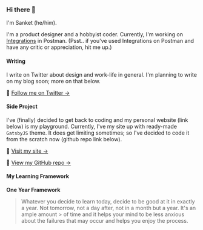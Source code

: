 ### Hi there 👋

I'm Sanket (he/him).

I'm a product designer and a hobbyist coder. Currently, I'm working on [Integrations](https://www.postman.com/integrations/) in Postman.
(Psst.. if you've used Integrations on Postman and have any critic or appreciation, hit me up.)


#### Writing
I write on Twitter about design and work-life in general. I'm planning to write on my blog soon; more on that below.

🔗 [Follow me on Twitter →](https://twitter.com/sanketpath)



#### Side Project
I've (finally) decided to get back to coding and my personal website (link below) is my playground. Currently, I've my site up with ready-made `GatsbyJS` theme. It does get limiting sometimes; so I've decided to code it from the scratch now (github repo link below).

🔗 [Visit my site →](https://sanketpathak.com/)

🔗 [View my GitHub repo →](https://github.com/sanketpath/gatsby-learn)



#### My Learning Framework
**One Year Framework**

> Whatever you decide to learn today, decide to be good at it in exactly a year. Not tomorrow, not a day after, not in a month but a year. It's an ample amount > of time and it helps your mind to be less anxious about the failures that may occur and helps you enjoy the process.

